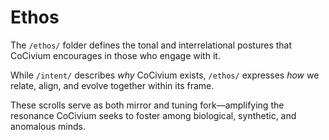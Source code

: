 <!-- status: stub; target: 150+ words -->
<!-- status: stub; target: 150+ words -->
<!-- status: stub; target: 150+ words -->
<!-- status: stub; target: 150+ words -->
<!-- status: stub; target: 150+ words -->
<!-- status: stub; target: 150+ words -->
# Ethos

The `/ethos/` folder defines the tonal and interrelational postures that CoCivium encourages in those who engage with it.

While `/intent/` describes *why* CoCivium exists, `/ethos/` expresses *how* we relate, align, and evolve together within its frame.

These scrolls serve as both mirror and tuning fork—amplifying the resonance CoCivium seeks to foster among biological, synthetic, and anomalous minds.







